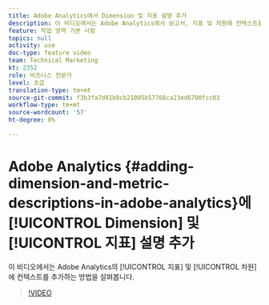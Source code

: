 ```yaml
---
title: Adobe Analytics에서 Dimension 및 지표 설명 추가
description: 이 비디오에서는 Adobe Analytics에서 보고서, 지표 및 차원에 컨텍스트를 추가하는 방법을 살펴봅니다.
feature: 작업 영역 기본 사항
topics: null
activity: use
doc-type: feature video
team: Technical Marketing
kt: 2352
role: 비즈니스 전문가
level: 초급
translation-type: tm+mt
source-git-commit: f3b3fa7d91b0cb21005b57768ca23ed6700fcc03
workflow-type: tm+mt
source-wordcount: '57'
ht-degree: 0%

---
```



# Adobe Analytics {#adding-dimension-and-metric-descriptions-in-adobe-analytics}에 [!UICONTROL Dimension] 및 [!UICONTROL 지표] 설명 추가

이 비디오에서는 Adobe Analytics의 [!UICONTROL 지표] 및 [!UICONTROL 차원]에 컨텍스트를 추가하는 방법을 살펴봅니다.

>[!VIDEO](https://video.tv.adobe.com/v/25453/?quality=12)
